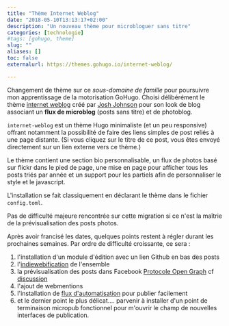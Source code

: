 ```yaml
---
title: "Thème Internet Weblog"
date: "2018-05-10T13:13:17+02:00"
description: "Un nouveau thème pour microbloguer sans titre"
categories: [technologie]
#tags: [gohugo, theme]
slug: ""
aliases: []
toc: false
externalurl: https://themes.gohugo.io/internet-weblog/

---
```

Changement de thème sur ce *sous-domaine de famille* pour poursuivre mon apprentissage de la motorisation GoHugo. Choisi délibérément le thème [internet weblog](https://themes.gohugo.io/internet-weblog/) créé par [Josh Johnson](https://jnjosh.com/about/) pour son look de blog associant un **flux de microblog** (posts sans titre) et de photoblog. 

`internet-weblog` est un thème Hugo minimaliste (et un peu responsive) offrant notamment la possibilité de faire des liens simples de post reliés à une page distante. (Si vous cliquez sur le titre de ce post, vous êtes envoyé directement sur un lien externe vers ce thème.)

Le thème contient une section bio personnalisable, un flux de photos basé sur flickr dans le pied de page, une mise en page pour afficher tous les posts triés par année et un support pour les partiels afin de personnaliser le style et le javascript.

L'installation se fait classiquement en déclarant le thème dans le fichier `config.toml`.

Pas de difficulté majeure rencontrée sur cette migration si ce n'est la maîtrie de la prévisualisation des posts photos.   

Après avoir francisé les dates, quelques points restent à régler durant les prochaines semaines. Par ordre de difficulté croissante, ce sera : 

1. l'installation d'un module d'édition avec un lien Github en bas des posts
2. l'[indiewebification](http://indiewebify.me) de l'ensemble
3. la prévisualisation des posts dans Facebook [Protocole Open Graph](http://ogp.me/) cf [discussion](https://discourse.gohugo.io/t/how-to-set-open-graph-image-for-a-specific-page/6700/2)
3. l'ajout de webmentions 
4. l'installation de [flux d'automatisation](https://jnjosh.com/posts/static-blog-automation/) pour publier facilement
4. et le dernier point le plus délicat.... parvenir à installer  d'un point de terminaison micropub fonctionnel pour m'ouvrir le champ de nouvelles interfaces de publication. 